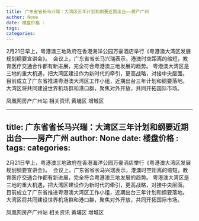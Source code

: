 ```yaml
---
title: 广东省省长马兴瑞：大湾区三年计划和纲要近期出台——房产广州
author: None
date: 楼盘价格 : 
tags: 
categories: 
---
```

                        
<!-- more -->
2月21日早上，粤港澳三地政府在香港海洋公园万豪酒店举行《粤港澳大湾区发展规划纲要宣讲会》。 
会议上，广东省省长马兴瑞表示，港澳时空距离的缩短，教育医疗交通合作都有新进展，完全符合粤港澳三地发展的趋势。
粤港澳大湾区是三地的重大机遇，把大湾区建设作为新时代的牵引，更高战略，对接中央层面。
目前成立了广东省推进粤港澳大湾区工作小组，近期出台三年计划和纲要落地。
大湾区将共同建设世界机场群和港口群，聚焦对外开放，共同开拓国际市场。
                        
                        
                        
                        
                                        
                    
                    
                
                    
                    
                    
                
                    
                
凤凰网房产广州站
相关资讯
黄埔区
增城区
	                        
	                    
	                        
	                    
---
title: 广东省省长马兴瑞：大湾区三年计划和纲要近期出台——房产广州
author: None
date: 楼盘价格 : 
tags: 
categories: 
---
                        
<!-- more -->
2月21日早上，粤港澳三地政府在香港海洋公园万豪酒店举行《粤港澳大湾区发展规划纲要宣讲会》。 
会议上，广东省省长马兴瑞表示，港澳时空距离的缩短，教育医疗交通合作都有新进展，完全符合粤港澳三地发展的趋势。
粤港澳大湾区是三地的重大机遇，把大湾区建设作为新时代的牵引，更高战略，对接中央层面。
目前成立了广东省推进粤港澳大湾区工作小组，近期出台三年计划和纲要落地。
大湾区将共同建设世界机场群和港口群，聚焦对外开放，共同开拓国际市场。
                        
                        
                        
                        
                                        
                    
                    
                
                    
                    
                    
                
                    
                
凤凰网房产广州站
相关资讯
黄埔区
增城区
	                        
	                    
	                        
	                    
